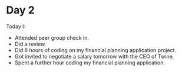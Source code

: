 # Day 2

Today I:

- Attended peer group check in.
- Did a review.
- Did 6 hours of coding on my financial planning application project.
- Got invited to negotiate a salary tomorrow with the CEO of Twine.
- Spent a further hour coding my financial planning application.